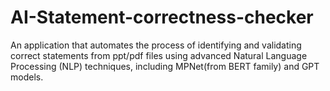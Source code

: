 # AI-Statement-correctness-checker
An application that automates the process of identifying and validating correct statements from ppt/pdf files using advanced Natural Language Processing (NLP) techniques, including MPNet(from BERT family) and GPT models.
